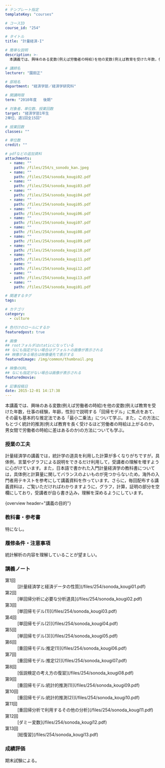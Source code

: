 ```yaml
---
# テンプレート指定
templateKey: "courses"

# コースID
course_id: "254"

# タイトル
title: "計量経済-I"

# 簡単な説明
description: >-
  本講義では、興味のある変数(例えば労働者の時給)を他の変数(例えば教育を受けた年数，仕事の経験，年齢，性別)で説明する「回帰モデル」に焦点をあて、その最も基本的な推定法である「最小二乗法」について学ぶ...

# 講師名
lecturer: "園田正"

# 部局名
department: "経済学部／経済学研究科"

# 開講時限
term: "2010年度	後期"

# 対象者、単位数、授業回数
target: "経済学部1年生
2単位、週1回全15回"

# 授業回数
classes: ""

# 単位数
credit: ""

# pdfなどの追加資料
attachments: 
  - name: "" 
    path: /files/254/s_sonodo_kan.jpeg
  - name: "" 
    path: /files/254/sonoda_kougi02.pdf
  - name: "" 
    path: /files/254/sonoda_kougi03.pdf
  - name: "" 
    path: /files/254/sonoda_kougi04.pdf
  - name: "" 
    path: /files/254/sonoda_kougi05.pdf
  - name: "" 
    path: /files/254/sonoda_kougi06.pdf
  - name: "" 
    path: /files/254/sonoda_kougi07.pdf
  - name: "" 
    path: /files/254/sonoda_kougi08.pdf
  - name: "" 
    path: /files/254/sonoda_kougi09.pdf
  - name: "" 
    path: /files/254/sonoda_kougi10.pdf
  - name: "" 
    path: /files/254/sonoda_kougi11.pdf
  - name: "" 
    path: /files/254/sonoda_kougi12.pdf
  - name: "" 
    path: /files/254/sonoda_kougi13.pdf
  - name: "" 
    path: /files/254/sonoda_kougi01.pdf

# 関連するタグ
tags:

# カテゴリ
category:
  - culture

# 色付けのロールにするか
featuredpost: true

# 画像
## rootフォルダはstaticになっている
## なにも指定がない場合はデフォルトの画像が表示される
## 映像がある場合は映像優先で表示する
featuredimage: /img/common/thumbnail.png

# 映像のURL
## なにも指定がない場合は画像が表示される
featuredmovie: 

# 記事投稿日
date: 2015-12-01 14:17:38
---
```


本講義では、興味のある変数(例えば労働者の時給)を他の変数(例えば教育を受けた年数，仕事の経験，年齢，性別)で説明する「回帰モデル」に焦点をあて、その最も基本的な推定法である「最小二乗法」について学ぶ。また，この方法にもとづく統計的推測(例えば教育を長く受けるほど労働者の時給は上がるのか，男女間で労働者の時給に差はあるのか)の方法についても学ぶ。


### 授業の工夫

計量経済学の講義では，統計学の道具を利用した計算が多くなりがちですが，具体例，言葉やグラフによる説明をできるだけ利用して，受講者の理解を増すように心がけています。また，日本語で書かれた入門計量経済学の教科書については，具体例と計算量に関してバランスのよいものが見つからないため，海外の入門者用テキストを参考にして講義資料を作っています。さらに，毎回配布する講義資料は，ご覧いただければわかりますように，グラフ，計算，証明の部分を空欄にしており，受講者が自ら書き込み，理解を深めるようにしています。





{overview header="講義の目的"}

### 教科書・参考書

特になし。

### 履修条件・注意事項

統計解析の内容を理解していることが望ましい。





### 講義ノート

<dl>
<dt>
第1回
</dt>

<dd>
[計量経済学と経済データの性質](/files/254/sonoda_kougi01.pdf) 
</dd>

<dt>
第2回
</dt>

<dd>
[単回帰分析に必要な分析道具](/files/254/sonoda_kougi02.pdf) 
</dd>

<dt>
第3回
</dt>

<dd>
[単回帰モデル(1)](/files/254/sonoda_kougi03.pdf) 
</dd>

<dt>
第4回
</dt>

<dd>
[単回帰モデル(2)](/files/254/sonoda_kougi04.pdf) 
</dd>

<dt>
第5回
</dt>

<dd>
[単回帰モデル(3)](/files/254/sonoda_kougi05.pdf) 
</dd>

<dt>
第6回
</dt>

<dd>
[重回帰モデル:推定(1)](/files/254/sonoda_kougi06.pdf) 
</dd>

<dt>
第7回
</dt>

<dd>
[重回帰モデル:推定(2)](/files/254/sonoda_kougi07.pdf) 
</dd>

<dt>
第8回
</dt>

<dd>
[仮説検定の考え方の復習](/files/254/sonoda_kougi08.pdf) 
</dd>

<dt>
第9回
</dt>

<dd>
[重回帰モデル:統計的推測(1)](/files/254/sonoda_kougi09.pdf) 
</dd>

<dt>
第10回
</dt>

<dd>
[重回帰モデル:統計的推測(2)](/files/254/sonoda_kougi10.pdf) 
</dd>

<dt>
第11回
</dt>

<dd>
[重回帰分析で利用するその他の分析](/files/254/sonoda_kougi11.pdf) 
</dd>

<dt>
第12回
</dt>

<dd>
[ダミー変数](/files/254/sonoda_kougi12.pdf) 
</dd>

<dt>
第13回
</dt>

<dd>
[総復習](/files/254/sonoda_kougi13.pdf) 
</dd>
</dl>





### 成績評価

期末試験による。


